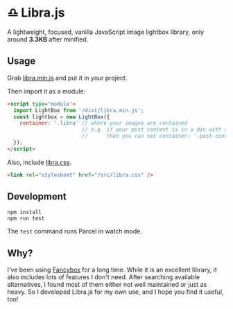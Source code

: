 # ♎️ Libra.js

A lightweight, focused, vanilla JavaScript image lightbox library, only around **3.3KB** after minified.

## Usage

Grab [libra.min.js](https://github.com/BigCoke233/libra/blob/master/dist/libra.min.js) and put it in your project.

Then import it as a module:

```html
<script type="module">
  import LightBox from '/dist/libra.min.js';
  const lightbox = new LightBox({
    container: '.libra' // where your images are contained
                        // e.g. if your post content is in a div with class "post-content"
                        //      then you can set container: '.post-content'
  });
</script>
```

Also, include [libra.css](https://github.com/BigCoke233/libra/blob/master/src/libra.css).

```html
<link rel="stylesheet" href="/src/libra.css" />
```

## Development

```
npm install
npm run test
```

The `test` command runs Parcel in watch mode.

## Why?

I've been using [Fancybox](https://fancyapps.com/fancybox/) for a long time. While it is an excellent library, it also includes lots of features I don't need. After searching available alternatives, I found most of them either not well maintained or just as heavy. So I developed Libra.js for my own use, and I hope you find it useful, too!
